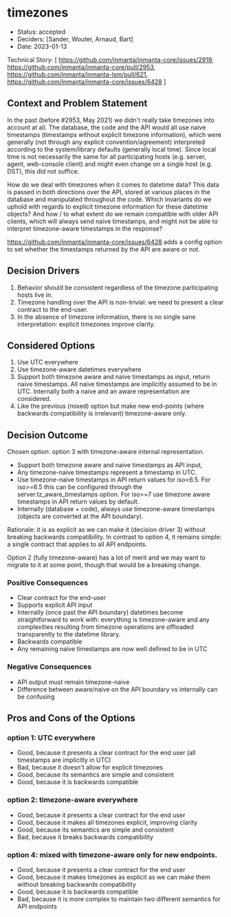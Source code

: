 # timezones

* Status: accepted
* Deciders: [Sander, Wouter, Arnaud, Bart]
* Date: 2023-01-13

Technical Story: [
    https://github.com/inmanta/inmanta-core/issues/2919,
    https://github.com/inmanta/inmanta-core/pull/2953,
    https://github.com/inmanta/inmanta-lsm/pull/621,
    https://github.com/inmanta/inmanta-core/issues/6428
]

## Context and Problem Statement

In the past (before #2953, May 2021) we didn't really take timezones into account at all. The database, the code and the API
would all use naive timestamps (timestamps without explicit timezone information), which were generally (not through any
explicit convention/agreement) interpreted according to the system/library defaults (generally local time). Since local time
is not necessarily the same for all participating hosts (e.g. server, agent, web-console client) and might even change on a
single host (e.g. DST), this did not suffice.

How do we deal with timezones when it comes to datetime data? This data is passed in both directions over the API, stored at
various places in the database and manipulated throughout the code. Which invariants do we uphold with regards to explicit
timezone information for these datetime objects? And how / to what extent do we remain compatible with older API clients, which
will always send naive timestamps, and might not be able to interpret timezone-aware timestamps in the response?

https://github.com/inmanta/inmanta-core/issues/6428 adds a config option to set whether the timestamps returned by
the API are aware or not.

## Decision Drivers

1. Behavior should be consistent regardless of the timezone participating hosts live in.
2. Timezone handling over the API is non-trivial: we need to present a clear contract to the end-user.
3. In the absence of timezone information, there is no single sane interpretation: explicit timezones improve clarity.

## Considered Options

1. Use UTC everywhere
2. Use timezone-aware datetimes everywhere
3. Support both timezone aware and naive timestamps as input, return naive timestamps. All naive timestamps are implicitly
    assumed to be in UTC. Internally both a naive and an aware representation are considered.
4. Like the previous (mixed) option but make new end-points (where backwards compatibility is irrelevant) timezone-aware only.

## Decision Outcome

Chosen option: option 3 with timezone-aware internal representation.
* Support both timezone aware and naive timestamps as API input,
* Any timezone-naive timestamps represent a timestamp in UTC.
* Use timezone-naive timestamps in API return values for iso<6.5. For iso>=6.5 this can be configured through the server.tz_aware_timestamps option.
For iso>=7 use timezone aware timestamps in API return values by default.
* Internally (database + code), always use timezone-aware timestamps (objects are converted at
the API boundary).

Rationale: it is as explicit as we can make it (decision driver 3) without breaking backwards compatibility. In contrast to
option 4, it remains simple: a single contract that applies to all API endpoints.

Option 2 (fully timezone-aware) has a lot of merit and we may want to migrate to it at some point, though that would be a
breaking change.

### Positive Consequences

* Clear contract for the end-user
* Supports explicit API input
* Internally (once past the API boundary) datetimes become straightforward to work with: everything is timezone-aware and any
    complexities resulting from timezone operations are offloaded transparently to the datetime library.
* Backwards compatible
* Any remaining naive timestamps are now well defined to be in UTC

### Negative Consequences

* API output must remain timezone-naive
* Difference between aware/naive on the API boundary vs internally can be confusing

## Pros and Cons of the Options

### option 1: UTC everywhere

* Good, because it presents a clear contract for the end user (all timestamps are implicitly in UTC)
* Bad, because it doesn't allow for explicit timezones
* Good, because its semantics are simple and consistent
* Good, because it is backwards compatible

### option 2: timezone-aware everywhere

* Good, because it presents a clear contract for the end user
* Good, because it makes all timezones explicit, improving clarity
* Good, because its semantics are simple and consistent
* Bad, because it breaks backwards compatibility

### option 4: mixed with timezone-aware only for new endpoints.

* Good, because it presents a clear contract for the end user
* Good, because it makes timezones as explicit as we can make them without breaking backwards compatibility
* Good, because it is backwards compatible
* Bad, because it is more complex to maintain two different semantics for API endpoints
